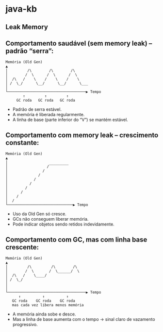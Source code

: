 # java-kb


## Leak Memory


## Comportamento saudável (sem memory leak) – padrão “serra”:

```text
Memória (Old Gen)
▲
│         /\        /\        /\
│        /  \      /  \      /  \
│  /\   /    \    /    \    /    \
│ /  \_/      \__/      \__/      \___
│
└────────────────────────────────────▶ Tempo
        ↑         ↑         ↑
     GC roda   GC roda   GC roda
```

- Padrão de serra estável.
- A memória é liberada regularmente.
- A linha de base (parte inferior do “V”) se mantém estável.

## Comportamento com memory leak – crescimento constante:

```text
Memória (Old Gen)
▲
│
│                  /‾‾‾‾‾‾‾‾‾
│                /
│              /
│            /
│          /
│        /
│      /
│    /
│  /
└──────────────────────────────▶ Tempo
```

- Uso da Old Gen só cresce.
- GCs não conseguem liberar memória.
- Pode indicar objetos sendo retidos indevidamente.
  
## Comportamento com GC, mas com linha base crescente:

```text
Memória (Old Gen)
▲
│         /\         /\        /\
│        /  \       /  \______/  \
│  /\   /    \____/
│ /  \_/            
│
│
└────────────────────────────────────▶ Tempo
      ↑          ↑          ↑
   GC roda    GC roda    GC roda
   mas cada vez libera menos memória
```

- A memória ainda sobe e desce.
- Mas a linha de base aumenta com o tempo → sinal claro de vazamento progressivo.
